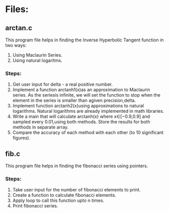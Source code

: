 # Files:
## arctan.c
This program file helps in finding the Inverse Hyperbolic Tangent function in two ways:

1. Using Maclaurin Series.
2. Using natural logaritms.

### Steps:
1. Get user input for delta - a real positive number.
2. Implement a function arctanh1(x)as an approximation to  Maclaurin series. As the seriesis infinite, we will set the function to stop when the element in the series is smaller than agiven precision,delta.
3. Implement function arctanh2(x)using approximations to natural logarithms. Natural logarithms are already implemented in math libraries.
4. Write a main that will calculate arctanh(x) where x∈[−0.9,0.9] and sampled every 0.01,using both methods. Store the results for both methods in separate array.
5. Compare the accuracy of each method with each other (to 10 significant figures).

## fib.c
This program file helps in finding the fibonacci series using pointers.

### Steps:
1. Take user input for the number of fibonacci elements to print.
2. Create a function to calculate fibonacci elements.
3. Apply loop to call this function upto n times.
4. Print fibonacci series.
